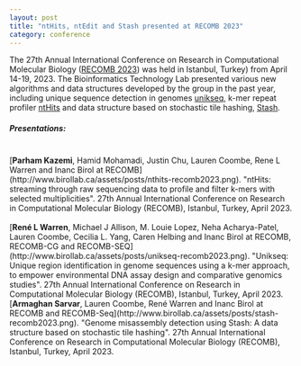 ```yaml
---  
layout: post  
title: "ntHits, ntEdit and Stash presented at RECOMB 2023"  
category: conference  
---  
```


The 27th Annual International Conference on Research in Computational Molecular Biology ([RECOMB 2023](http://recomb2023.bilkent.edu.tr/)) was held in Istanbul, Turkey) from April 14-19, 2023. The Bioinformatics Technology Lab presented various new algorithms and data structures developed by the group in the past year, including unique sequence detection in genomes [unikseq](https://github.com/bcgsc/unikseq), k-mer repeat profiler [ntHits](https://github.com/bcgsc/nthits) and data structure based on stochastic tile hashing, [Stash](https://github.com/bcgsc/stash). 

##### Presentations:
<br>
[<strong>Parham Kazemi</strong>, Hamid Mohamadi, Justin Chu, Lauren Coombe, Rene L Warren and Inanc Birol at RECOMB](http://www.birollab.ca/assets/posts/nthits-recomb2023.png). "ntHits: streaming through raw sequencing data to profile and filter k-mers with selected multiplicities". 27th Annual International Conference on Research in Computational Molecular Biology (RECOMB), Istanbul, Turkey, April 2023.
<br>
<br>
[<strong>René L Warren</strong>, Michael J Allison, M. Louie Lopez, Neha Acharya-Patel, Lauren Coombe, Cecilia L. Yang, Caren Helbing and Inanc Birol at RECOMB, RECOMB-CG and RECOMB-SEQ](http://www.birollab.ca/assets/posts/unikseq-recomb2023.png). "Unikseq: Unique region identification in genome sequences using a k-mer approach, to empower environmental DNA assay design and comparative genomics studies". 27th Annual International Conference on Research in Computational Molecular Biology (RECOMB), Istanbul, Turkey, April 2023.                               
<br>
[<strong>Armaghan Sarvar</strong>, Lauren Coombe, René Warren and Inanc Birol at RECOMB and RECOMB-Seq](http://www.birollab.ca/assets/posts/stash-recomb2023.png). "Genome misassembly detection using Stash: A data structure based on stochastic tile hashing". 27th Annual International Conference on Research in Computational Molecular Biology (RECOMB), Istanbul, Turkey, April 2023.
